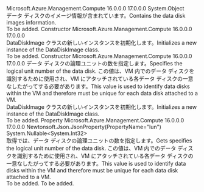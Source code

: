 <Type Name="DataDiskImage" FullName="Microsoft.Azure.Management.Compute.Models.DataDiskImage">
  <TypeSignature Language="C#" Value="public class DataDiskImage" />
  <TypeSignature Language="ILAsm" Value=".class public auto ansi beforefieldinit DataDiskImage extends System.Object" />
  <TypeSignature Language="DocId" Value="T:Microsoft.Azure.Management.Compute.Models.DataDiskImage" />
  <TypeSignature Language="VB.NET" Value="Public Class DataDiskImage" />
  <TypeSignature Language="F#" Value="type DataDiskImage = class" />
  <AssemblyInfo>
    <AssemblyName>Microsoft.Azure.Management.Compute</AssemblyName>
    <AssemblyVersion>16.0.0.0</AssemblyVersion>
    <AssemblyVersion>17.0.0.0</AssemblyVersion>
  </AssemblyInfo>
  <Base>
    <BaseTypeName>System.Object</BaseTypeName>
  </Base>
  <Interfaces />
  <Docs>
    <summary>
            <span data-ttu-id="2708c-101">データ ディスクのイメージ情報が含まれています。</span><span class="sxs-lookup"><span data-stu-id="2708c-101">Contains the data disk images information.</span></span>
            </summary>
    <remarks>To be added.</remarks>
  </Docs>
  <Members>
    <Member MemberName=".ctor">
      <MemberSignature Language="C#" Value="public DataDiskImage ();" />
      <MemberSignature Language="ILAsm" Value=".method public hidebysig specialname rtspecialname instance void .ctor() cil managed" />
      <MemberSignature Language="DocId" Value="M:Microsoft.Azure.Management.Compute.Models.DataDiskImage.#ctor" />
      <MemberSignature Language="VB.NET" Value="Public Sub New ()" />
      <MemberType>Constructor</MemberType>
      <AssemblyInfo>
        <AssemblyName>Microsoft.Azure.Management.Compute</AssemblyName>
        <AssemblyVersion>16.0.0.0</AssemblyVersion>
        <AssemblyVersion>17.0.0.0</AssemblyVersion>
      </AssemblyInfo>
      <Parameters />
      <Docs>
        <summary>
            <span data-ttu-id="2708c-102">DataDiskImage クラスの新しいインスタンスを初期化します。</span><span class="sxs-lookup"><span data-stu-id="2708c-102">Initializes a new instance of the DataDiskImage class.</span></span>
            </summary>
        <remarks>To be added.</remarks>
      </Docs>
    </Member>
    <Member MemberName=".ctor">
      <MemberSignature Language="C#" Value="public DataDiskImage (Nullable&lt;int&gt; lun = null);" />
      <MemberSignature Language="ILAsm" Value=".method public hidebysig specialname rtspecialname instance void .ctor(valuetype System.Nullable`1&lt;int32&gt; lun) cil managed" />
      <MemberSignature Language="DocId" Value="M:Microsoft.Azure.Management.Compute.Models.DataDiskImage.#ctor(System.Nullable{System.Int32})" />
      <MemberSignature Language="VB.NET" Value="Public Sub New (Optional lun As Nullable(Of Integer) = null)" />
      <MemberSignature Language="F#" Value="new Microsoft.Azure.Management.Compute.Models.DataDiskImage : Nullable&lt;int&gt; -&gt; Microsoft.Azure.Management.Compute.Models.DataDiskImage" Usage="new Microsoft.Azure.Management.Compute.Models.DataDiskImage lun" />
      <MemberType>Constructor</MemberType>
      <AssemblyInfo>
        <AssemblyName>Microsoft.Azure.Management.Compute</AssemblyName>
        <AssemblyVersion>16.0.0.0</AssemblyVersion>
        <AssemblyVersion>17.0.0.0</AssemblyVersion>
      </AssemblyInfo>
      <Parameters>
        <Parameter Name="lun" Type="System.Nullable&lt;System.Int32&gt;" />
      </Parameters>
      <Docs>
        <param name="lun"><span data-ttu-id="2708c-103">データ ディスクの論理ユニットの数を指定します。</span><span class="sxs-lookup"><span data-stu-id="2708c-103">Specifies the logical unit number of the data disk.</span></span> <span data-ttu-id="2708c-104">この値は、VM 内でのデータ ディスクを識別するために使用され、VM にアタッチされている各データ ディスクの一意なしたがってする必要があります。</span><span class="sxs-lookup"><span data-stu-id="2708c-104">This value is used to identify data disks within the VM and therefore must be unique for each data disk attached to a VM.</span></span></param>
        <summary>
            <span data-ttu-id="2708c-105">DataDiskImage クラスの新しいインスタンスを初期化します。</span><span class="sxs-lookup"><span data-stu-id="2708c-105">Initializes a new instance of the DataDiskImage class.</span></span>
            </summary>
        <remarks>To be added.</remarks>
      </Docs>
    </Member>
    <Member MemberName="Lun">
      <MemberSignature Language="C#" Value="public Nullable&lt;int&gt; Lun { get; }" />
      <MemberSignature Language="ILAsm" Value=".property instance valuetype System.Nullable`1&lt;int32&gt; Lun" />
      <MemberSignature Language="DocId" Value="P:Microsoft.Azure.Management.Compute.Models.DataDiskImage.Lun" />
      <MemberSignature Language="VB.NET" Value="Public ReadOnly Property Lun As Nullable(Of Integer)" />
      <MemberSignature Language="F#" Value="member this.Lun : Nullable&lt;int&gt;" Usage="Microsoft.Azure.Management.Compute.Models.DataDiskImage.Lun" />
      <MemberType>Property</MemberType>
      <AssemblyInfo>
        <AssemblyName>Microsoft.Azure.Management.Compute</AssemblyName>
        <AssemblyVersion>16.0.0.0</AssemblyVersion>
        <AssemblyVersion>17.0.0.0</AssemblyVersion>
      </AssemblyInfo>
      <Attributes>
        <Attribute>
          <AttributeName>Newtonsoft.Json.JsonProperty(PropertyName="lun")</AttributeName>
        </Attribute>
      </Attributes>
      <ReturnValue>
        <ReturnType>System.Nullable&lt;System.Int32&gt;</ReturnType>
      </ReturnValue>
      <Docs>
        <summary>
            <span data-ttu-id="2708c-106">取得では、データ ディスクの論理ユニットの数を指定します。</span><span class="sxs-lookup"><span data-stu-id="2708c-106">Gets specifies the logical unit number of the data disk.</span></span> <span data-ttu-id="2708c-107">この値は、VM 内でのデータ ディスクを識別するために使用され、VM にアタッチされている各データ ディスクの一意なしたがってする必要があります。</span><span class="sxs-lookup"><span data-stu-id="2708c-107">This value is used to identify data disks within the VM and therefore must be unique for each data disk attached to a VM.</span></span>
            </summary>
        <value>To be added.</value>
        <remarks>To be added.</remarks>
      </Docs>
    </Member>
  </Members>
</Type>